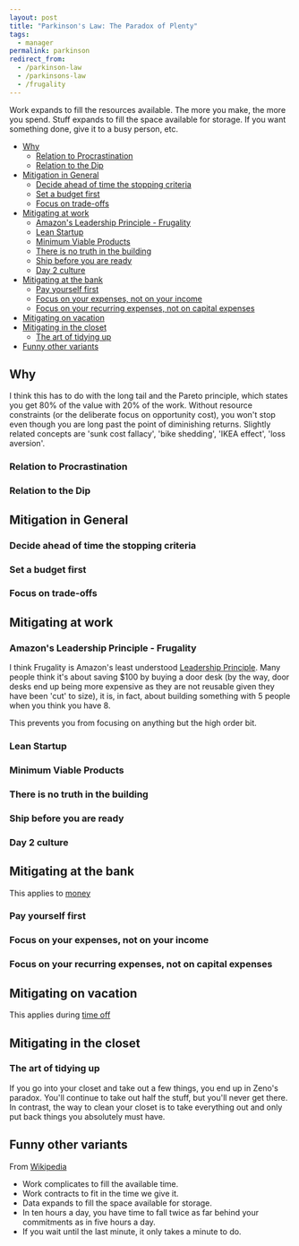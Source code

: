 ```yaml
---
layout: post
title: "Parkinson's Law: The Paradox of Plenty"
tags:
  - manager
permalink: parkinson
redirect_from:
  - /parkinson-law
  - /parkinsons-law
  - /frugality
---
```


Work expands to fill the resources available. The more you make, the more you spend. Stuff expands to fill the space available for storage. If you want something done, give it to a busy person, etc.

<!-- prettier-ignore-start -->
<!-- vim-markdown-toc-start -->

- [Why](#why)
    - [Relation to Procrastination](#relation-to-procrastination)
    - [Relation to the Dip](#relation-to-the-dip)
- [Mitigation in General](#mitigation-in-general)
    - [Decide ahead of time the stopping criteria](#decide-ahead-of-time-the-stopping-criteria)
    - [Set a budget first](#set-a-budget-first)
    - [Focus on trade-offs](#focus-on-trade-offs)
- [Mitigating at work](#mitigating-at-work)
    - [Amazon's Leadership Principle - Frugality](#amazons-leadership-principle---frugality)
    - [Lean Startup](#lean-startup)
    - [Minimum Viable Products](#minimum-viable-products)
    - [There is no truth in the building](#there-is-no-truth-in-the-building)
    - [Ship before you are ready](#ship-before-you-are-ready)
    - [Day 2 culture](#day-2-culture)
- [Mitigating at the bank](#mitigating-at-the-bank)
    - [Pay yourself first](#pay-yourself-first)
    - [Focus on your expenses, not on your income](#focus-on-your-expenses-not-on-your-income)
    - [Focus on your recurring expenses, not on capital expenses](#focus-on-your-recurring-expenses-not-on-capital-expenses)
- [Mitigating on vacation](#mitigating-on-vacation)
- [Mitigating in the closet](#mitigating-in-the-closet)
    - [The art of tidying up](#the-art-of-tidying-up)
- [Funny other variants](#funny-other-variants)

<!-- vim-markdown-toc -->
<!-- prettier-ignore-end -->

## Why

I think this has to do with the long tail and the Pareto principle, which states you get 80% of the value with 20% of the work. Without resource constraints (or the deliberate focus on opportunity cost), you won't stop even though you are long past the point of diminishing returns. Slightly related concepts are 'sunk cost fallacy', 'bike shedding', 'IKEA effect', 'loss aversion'.

### Relation to Procrastination

### Relation to the Dip

## Mitigation in General

### Decide ahead of time the stopping criteria

### Set a budget first

### Focus on trade-offs

## Mitigating at work

### Amazon's Leadership Principle - Frugality

I think Frugality is Amazon's least understood [Leadership Principle](/amazon). Many people think it's about saving $100 by buying a door desk (by the way, door desks end up being more expensive as they are not reusable given they have been 'cut' to size), it is, in fact, about building something with 5 people when you think you have 8.

This prevents you from focusing on anything but the high order bit.

### Lean Startup

### Minimum Viable Products

### There is no truth in the building

### Ship before you are ready

### Day 2 culture

## Mitigating at the bank

This applies to [money](/money)

### Pay yourself first

### Focus on your expenses, not on your income

### Focus on your recurring expenses, not on capital expenses

## Mitigating on vacation

This applies during [time off](/time-off)

## Mitigating in the closet

### The art of tidying up

If you go into your closet and take out a few things, you end up in Zeno's paradox. You'll continue to take out half the stuff, but you'll never get there. In contrast, the way to clean your closet is to take everything out and only put back things you absolutely must have.

## Funny other variants

From [Wikipedia](https://en.wikipedia.org/wiki/Parkinson's_law?wprov=sfti1)

- Work complicates to fill the available time.
- Work contracts to fit in the time we give it.
- Data expands to fill the space available for storage.
- In ten hours a day, you have time to fall twice as far behind your commitments as in five hours a day.
- If you wait until the last minute, it only takes a minute to do.
